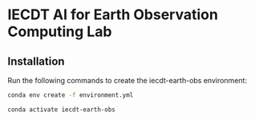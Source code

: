# IECDT AI for Earth Observation Computing Lab

## Installation

Run the following commands to create the iecdt-earth-obs environment:

```bash
conda env create -f environment.yml

conda activate iecdt-earth-obs
```

